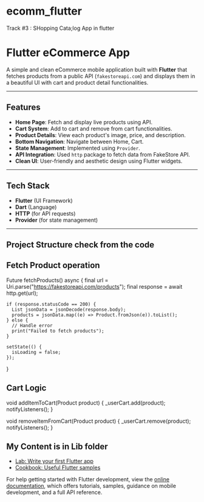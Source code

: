 # ecomm_flutter
Track #3 : SHopping Cata;log App in flutter

# Flutter eCommerce App

A simple and clean eCommerce mobile application built with **Flutter** that fetches products from a public API (`fakestoreapi.com`) and displays them in a beautiful UI with cart and product detail functionalities.

---

## Features

- **Home Page**: Fetch and display live products using API.
- **Cart System**: Add to cart and remove from cart functionalities.
- **Product Details**: View each product's image, price, and description.
- **Bottom Navigation**: Navigate between Home, Cart.
- **State Management**: Implemented using `Provider`.
- **API Integration**: Used `http` package to fetch data from FakeStore API.
- **Clean UI**: User-friendly and aesthetic design using Flutter widgets.

---

## Tech Stack

- **Flutter** (UI Framework)
- **Dart** (Language)
- **HTTP** (for API requests)
- **Provider** (for state management)

---

## Project Structure  check from the code 

## Fetch Product operation

  Future<void> fetchProducts() async {
    final url = Uri.parse("https://fakestoreapi.com/products");
    final response = await http.get(url);

    if (response.statusCode == 200) {
      List jsonData = jsonDecode(response.body);
      products = jsonData.map((e) => Product.fromJson(e)).toList();
    } else {
      // Handle error
      print("Failed to fetch products");
    }

    setState(() {
      isLoading = false;
    });
  }

## Cart Logic
void addItemToCart(Product product) {
  _userCart.add(product);
  notifyListeners();
}

void removeItemFromCart(Product product) {
  _userCart.remove(product);
  notifyListeners();
}

## My Content is in Lib folder




- [Lab: Write your first Flutter app](https://docs.flutter.dev/get-started/codelab)
- [Cookbook: Useful Flutter samples](https://docs.flutter.dev/cookbook)

For help getting started with Flutter development, view the
[online documentation](https://docs.flutter.dev/), which offers tutorials,
samples, guidance on mobile development, and a full API reference.
